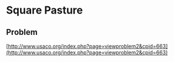 # Square Pasture

## Problem

[http://www.usaco.org/index.php?page=viewproblem2&cpid=663](http://www.usaco.org/index.php?page=viewproblem2&cpid=663)